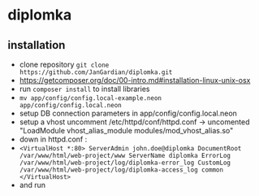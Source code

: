 # diplomka

## installation
 - clone repository `git clone https://github.com/JanGardian/diplomka.git`
 - https://getcomposer.org/doc/00-intro.md#installation-linux-unix-osx
 - run `composer install` to install libraries
 - `mv app/config/config.local-example.neon app/config/config.local.neon`
 - setup DB connection parameters in app/config/config.local.neon
 - setup a vhost uncomment /etc/httpd/conf/httpd.conf -> uncomented "LoadModule vhost_alias_module modules/mod_vhost_alias.so"
 - down in httpd.conf :
 - `<VirtualHost *:80>
 ServerAdmin john.doe@diplomka
 DocumentRoot /var/www/html/web-project/www
 ServerName diplomka
 ErrorLog /var/www/html/web-project/log/diplomka-error_log
 CustomLog /var/www/html/web-project/log/diplomka-access_log common
 </VirtualHost>`
 - and run

